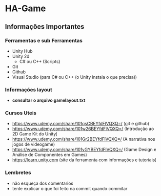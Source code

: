 # HA-Game

## Informações Importantes

### Ferramentas e sub Ferramentas
- Unity Hub
- Unity 2d
  - C# ou C++ (Scripts)
- Git
- Github
- Visual Studio (para C# ou C++ (o Unity instala o que precisa))

### Informações layout
- <b>consultar o arquivo gamelayout.txt</b>

### Cursos Uteis
- https://www.udemy.com/share/101qsCBEYfdFlVQXQ=/ (git e github)
- https://www.udemy.com/share/101w26BEYfdFlVQXQ=/ (Introdução ao 2D Game Kit do Unity)
- https://www.udemy.com/share/101Gr2BEYfdFlVQXQ=/ (A narrativa nos jogos de videogame)
- https://www.udemy.com/share/101vGYBEYfdFlVQXQ=/ (Game Design e Análise de Componentes em Games)
- https://learn.unity.com (site da ferramenta com informações e tutoriais)

### Lembretes
- não esqueça dos comentarios
- tente explicar o que foi feito na commit quando commitar
